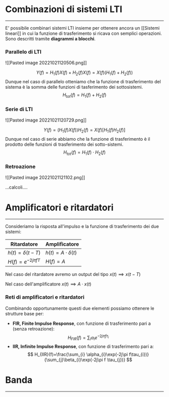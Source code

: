# Combinazioni di sistemi LTI
---
E' possibile combinari sistemi LTI insieme per ottenere ancora un [[Sistemi lineari]] in cui la funzione di trasferimento si ricava con semplici operazioni.
Sono descritti tramite **diagrammi a blocchi**.

### Parallelo di LTI

![[Pasted image 20221021120506.png]]

$$
Y(f)=H_{1}(f)X(f) + H_{2}(f)X(f)=X(f)(H_{1}(f)+H_{2}(f))
$$
Dunque nel caso di parallelo otteniamo che la funzione di trasferimento del sistema è la somma delle funzioni di tasferimento dei sottosistemi.
$$
H_{tot}(f)=H_{1}(f)+H_{2}(f)
$$

### Serie di LTI

![[Pasted image 20221021120729.png]]

$$
Y(f)=(H_{1}(f)X(f))H_{2}(f)=X(f)[H_{1}(f)H_{2}(f)]
$$
Dunque nel caso di serie abbiamo che la funzione di trasferimento è il prodotto delle funzioni di trasferimento dei sotto-sistemi.
$$
H_{tot}(f)=H_{1}(f) \cdot H_{2}(f)
$$
### Retroazione

![[Pasted image 20221021121102.png]]

...calcoli....


# Amplificatori e ritardatori
---
Consideriamo la risposta all'impulso e la funzione di trasferimento dei due sistemi:

| Ritardatore          | Amplificatore            |
| -------------------- | ------------------------ |
| $h(t)=\delta(t-T)$   | $h(t)=A \cdot \delta(t)$ |
| $H(f)=e^{-2j\pi fT}$ | $H(f)=A$                         |

Nel caso del ritardatore avremo un output del tipo $x(t) \implies x(t-T)$

Nel caso dell'amplificatore $x(t) \implies A \cdot x(t)$

### Reti di amplificatori e ritardatori
Combinando opportunamente questi due elementi possiamo ottenere le strutture base per:
- **FIR, Finite Impulse Response**, con funzione di trasferimento pari a (senza retroazione):$$
H_{FIR}(f)=\sum_{i}\alpha_{i}e^{-2j\pi f\tau_{i}}
$$
- **IIR, Infinite Impulse Response**, con funzione di trasferimento pari a: $$
H_{IIR}(f)=\frac{\sum_{i} \alpha_{i}\exp(-2j\pi f\tau_{i})}{\sum_{j}\beta_{i}\exp(-2j\pi f \tau_{j})}
$$

# Banda
---


